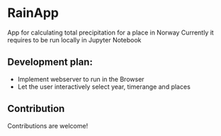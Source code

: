 # RainApp
App for calculating total precipitation for a place in Norway
Currently it requires to be run locally in Jupyter Notebook

## Development plan:
- Implement webserver to run in the Browser
- Let the user interactively select year, timerange and places


## Contribution
Contributions are welcome!
